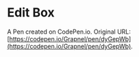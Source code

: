 # Edit Box

A Pen created on CodePen.io. Original URL: [https://codepen.io/Grapnel/pen/dyGepWb](https://codepen.io/Grapnel/pen/dyGepWb).


